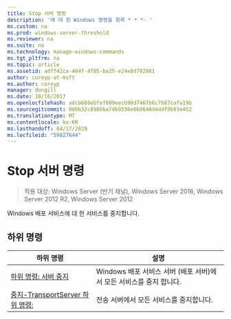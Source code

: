 ```yaml
---
title: Stop 서버 명령
description: '에 대 한 Windows 명령을 항목 * * *- '
ms.custom: na
ms.prod: windows-server-threshold
ms.reviewer: na
ms.suite: na
ms.technology: manage-windows-commands
ms.tgt_pltfrm: na
ms.topic: article
ms.assetid: adff42ca-464f-4f05-ba25-e24e8d702981
author: coreyp-at-msft
ms.author: coreyp
manager: dongill
ms.date: 10/16/2017
ms.openlocfilehash: adcb668ebfef009eecb98d746fb6c7b87cafa19b
ms.sourcegitcommit: 0d0b32c8986ba7db9536e0b8648d4ddf9b03e452
ms.translationtype: MT
ms.contentlocale: ko-KR
ms.lasthandoff: 04/17/2019
ms.locfileid: "59827644"
---
```

# <a name="the-stop-server-command"></a>Stop 서버 명령

>적용 대상: Windows Server (반기 채널), Windows Server 2016, Windows Server 2012 R2, Windows Server 2012

Windows 배포 서비스에 대 한 서비스를 중지합니다.
## <a name="subcommands"></a>하위 명령
|하위 명령|설명|
|-------|--------|
|[하위 명령: 서버 중지](subcommand-stop-server.md)|Windows 배포 서비스 서버 (배포 서버)에서 모든 서비스를 중지 합니다.|
|[중지-TransportServer 하위 명령:](subcommand-stop-transportserver.md)|전송 서버에서 모든 서비스를 중지합니다.|
